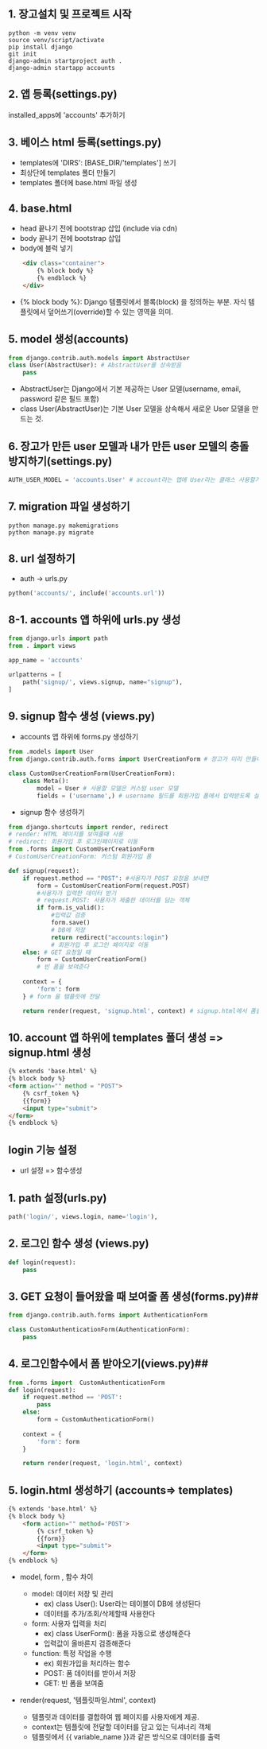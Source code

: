 ## 1. 장고설치 및 프로젝트 시작 ##
```shell
python -m venv venv
source venv/script/activate
pip install django
git init 
django-admin startproject auth . 
django-admin startapp accounts
```
## 2. 앱 등록(settings.py) ##
installed_apps에 'accounts' 추가하기

## 3. 베이스 html 등록(settings.py) ##
- templates에 'DIRS': [BASE_DIR/'templates'] 쓰기
- 최상단에 templates 폴더 만들기
- templates 폴더에 base.html 파일 생성

## 4. base.html ##
- head 끝나기 전에 bootstrap 삽입 (include via cdn)
- body 끝나기 전에 bootstrap 삽입 
- body에 블럭 넣기
```html
    <div class="container">
        {% block body %}
        {% endblock %}
    </div>
```
- {% block body %}: Django 템플릿에서 블록(block) 을 정의하는 부분. 자식 템플릿에서 덮어쓰기(override)할 수 있는 영역을 의미.

## 5. model 생성(accounts) ##
```python
from django.contrib.auth.models import AbstractUser
class User(AbstractUser): # AbstractUser를 상속받음
    pass
```
- AbstractUser는 Django에서 기본 제공하는 User 모델(username, email, password 같은 필드 포함)
- class User(AbstractUser)는 기본 User 모델을 상속해서 새로운 User 모델을 만드는 것.

## 6. 장고가 만든 user 모델과 내가 만든 user 모델의 충돌 방지하기(settings.py) ##
```python
AUTH_USER_MODEL = 'accounts.User' # account라는 앱에 User라는 클래스 사용할거야.
```
## 7. migration 파일 생성하기 ##
```shell
python manage.py makemigrations
python manage.py migrate
```
## 8. url 설정하기 ##
- auth -> urls.py 
```python
python('accounts/', include('accounts.url'))
```
## 8-1. accounts 앱 하위에 urls.py 생성 ##
```python
from django.urls import path
from . import views

app_name = 'accounts'

urlpatterns = [
    path('signup/', views.signup, name="signup"),
]
```

## 9. signup 함수 생성 (views.py) ##
- accounts 앱 하위에 forms.py 생성하기

```python
from .models import User
from django.contrib.auth.forms import UserCreationForm # 장고가 미리 만들어놓은 form임

class CustomUserCreationForm(UserCreationForm):
    class Meta():
        model = User # 사용할 모델은 커스텀 user 모델
        fields = ('username',) # username 필드를 회원가입 폼에서 입력받도록 설정
```
- signup 함수 생성하기
```python
from django.shortcuts import render, redirect
# render: HTML 페이지를 보여줄때 사용
# redirect: 회원가입 후 로그인페이지로 이동
from .forms import CustomUserCreationForm
# CustomUserCreationForm: 커스텀 회원가입 폼

def signup(request):
    if request.method == "POST": #사용자가 POST 요청을 보내면
        form = CustomUserCreationForm(request.POST)
        #사용자가 입력한 데이터 받기
        # request.POST: 사용자가 제출한 데이터를 담는 객체
        if form.is_valid():
            #입력값 검증
            form.save()
            # DB에 저장
            return redirect("accounts:login")
            # 회원가입 후 로그인 페이지로 이동
    else: # GET 요청일 때
        form = CustomUserCreationForm()
        # 빈 폼을 보여준다
    
    context = {
        'form': form
    } # form 을 템플릿에 전달

    return render(request, 'signup.html', context) # signup.html에서 폼을 출력한다
```
## 10. account 앱 하위에 templates 폴더 생성 => signup.html 생성 ##
```html
{% extends 'base.html' %}
{% block body %}
<form action="" method = "POST">
    {% csrf_token %}
    {{form}}
    <input type="submit"> 
</form>
{% endblock %}
```

## login 기능 설정 ##
- url 설정 => 함수생성
## 1. path 설정(urls.py) ##
```python
path('login/', views.login, name='login'),
```
## 2. 로그인 함수 생성 (views.py) ##
```python
def login(request):
    pass
```
## 3. GET 요청이 들어왔을 때 보여줄 폼 생성(forms.py)##
```python
from django.contrib.auth.forms import AuthenticationForm

class CustomAuthenticationForm(AuthenticationForm):
    pass
```
## 4. 로그인함수에서 폼 받아오기(views.py)##
```python
from .forms import  CustomAuthenticationForm
def login(request):
    if request.method == 'POST':
        pass
    else:
        form = CustomAuthenticationForm()
    
    context = {
        'form': form
    }

    return render(request, 'login.html', context)
```
## 5. login.html 생성하기 (accounts=> templates)
```html
{% extends 'base.html' %}
{% block body %}
    <form action="" method='POST'>
        {% csrf_token %}
        {{form}}
        <input type="submit">
    </form>
{% endblock %}
```
- model, form , 함수 차이
    - model: 데이터 저장 및 관리
        - ex) class User(): User라는 테이블이 DB에 생성된다
        - 데이터를 추가/조회/삭제할때 사용한다
    - form: 사용자 입력을 처리 
        - ex) class UserForm(): 폼을 자동으로 생성해준다
        - 입력값이 올바른지 검증해준다
    - function: 특정 작업을 수행
        - ex) 회원가입을 처리하는 함수
        - POST: 폼 데이터를 받아서 저장
        - GET: 빈 폼을 보여줌

- render(request, '템플릿파일.html', context)
    - 템플릿과 데이터를 결합하여 웹 페이지를 사용자에게 제공.
    - context는 템플릿에 전달할 데이터를 담고 있는 딕셔너리 객체
    - 템플릿에서 {{ variable_name }}과 같은 방식으로 데이터를 출력
